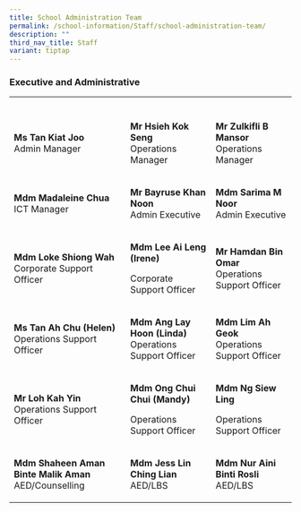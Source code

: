 ```yaml
---
title: School Administration Team
permalink: /school-information/Staff/school-administration-team/
description: ""
third_nav_title: Staff
variant: tiptap
---
```

<h3>Executive and Administrative</h3><table><tbody><tr><th rowspan="1" colspan="1"><p></p></th><th rowspan="1" colspan="1"><p></p></th><th rowspan="1" colspan="1"><p></p></th></tr><tr><td rowspan="1" colspan="1"><p><strong>Ms Tan Kiat Joo</strong><br>Admin Manager</p></td><td rowspan="1" colspan="1"><p><strong>Mr Hsieh Kok Seng</strong><br>Operations Manager</p></td><td rowspan="1" colspan="1"><p><strong>Mr Zulkifli B Mansor</strong><br>Operations Manager</p></td></tr><tr><td rowspan="1" colspan="1"><p><strong>Mdm Madaleine Chua</strong><br>ICT Manager</p></td><td rowspan="1" colspan="1"><p><strong>Mr Bayruse Khan Noon</strong><br>Admin Executive</p></td><td rowspan="1" colspan="1"><p><strong>Mdm Sarima M Noor</strong><br>Admin Executive</p></td></tr><tr><td rowspan="1" colspan="1"><p><strong>Mdm Loke Shiong Wah</strong><br>Corporate Support Officer</p></td><td rowspan="1" colspan="1"><p><strong>Mdm Lee Ai Leng (Irene)</strong></p><p>Corporate Support Officer </p></td><td rowspan="1" colspan="1"><p><strong>Mr Hamdan Bin Omar</strong><br>Operations Support Officer</p></td></tr><tr><td rowspan="1" colspan="1"><p><strong>Ms Tan Ah Chu (Helen)</strong><br>Operations Support Officer</p></td><td rowspan="1" colspan="1"><p><strong>Mdm Ang Lay Hoon (Linda)</strong><br>Operations Support Officer</p></td><td rowspan="1" colspan="1"><p><strong>Mdm Lim Ah Geok</strong><br>Operations Support Officer</p></td></tr><tr><td rowspan="1" colspan="1"><p><strong>Mr Loh Kah Yin</strong><br>Operations Support Officer</p></td><td rowspan="1" colspan="1"><p><strong>Mdm Ong Chui Chui (Mandy)</strong></p><p>Operations Support Officer</p></td><td rowspan="1" colspan="1"><p><strong>Mdm Ng Siew Ling</strong></p><p>Operations Support Officer</p></td></tr><tr><td rowspan="1" colspan="1"><p><strong>Mdm Shaheen Aman Binte Malik Aman</strong><br>AED/Counselling</p></td><td rowspan="1" colspan="1"><p><strong>Mdm Jess Lin Ching Lian</strong><br>AED/LBS</p></td><td rowspan="1" colspan="1"><p><strong>Mdm Nur Aini Binti Rosli</strong><br>AED/LBS</p></td></tr></tbody></table><p></p>
